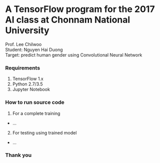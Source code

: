 # A TensorFlow program for the 2017 AI class at Chonnam National University
Prof. Lee Chilwoo  
Student: Nguyen Hai Duong  
Target: predict human gender using Convolutional Neural Network

### Requirements
1. TensorFlow 1.x
2. Python 2.7/3.5
3. Jupyter Notebook
### How to run source code
1. For a complete training
* ...
2. For testing using trained model
* ...

### Thank you
